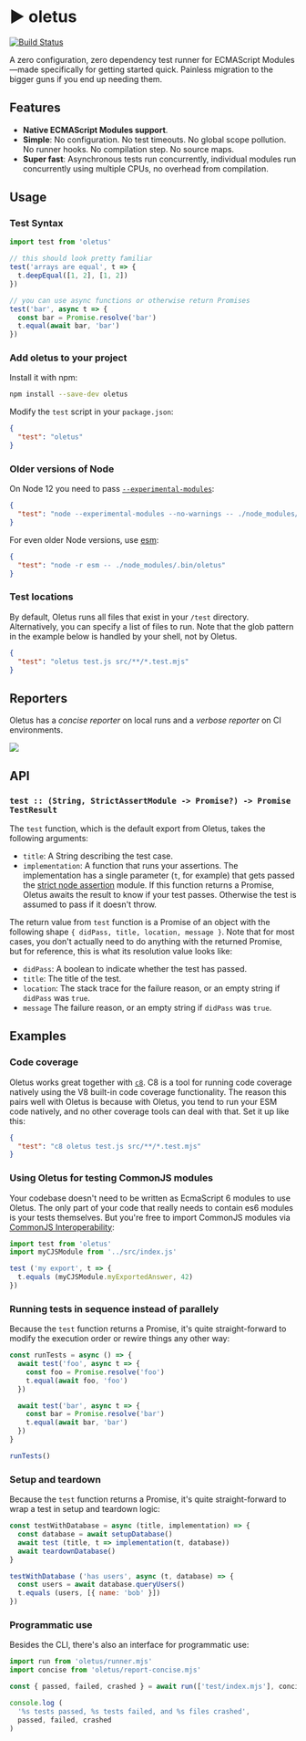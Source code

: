 # ▶ oletus

[![Build Status](https://travis-ci.org/bearror/oletus.svg?branch=master)](https://travis-ci.org/bearror/oletus)

A zero configuration, zero dependency test runner for ECMAScript Modules—made specifically for getting started quick. Painless migration to the bigger guns if you end up needing them.

## Features

- **Native ECMAScript Modules support**.
- **Simple**: No configuration. No test timeouts. No global scope pollution. No runner hooks. No compilation step. No source maps.
- **Super fast**: Asynchronous tests run concurrently, individual modules run concurrently using multiple CPUs, no overhead from compilation.

## Usage

### Test Syntax

```js
import test from 'oletus'

// this should look pretty familiar
test('arrays are equal', t => {
  t.deepEqual([1, 2], [1, 2])
})

// you can use async functions or otherwise return Promises
test('bar', async t => {
  const bar = Promise.resolve('bar')
  t.equal(await bar, 'bar')
})
```

### Add oletus to your project

Install it with npm:

```bash
npm install --save-dev oletus
```

Modify the `test` script in your `package.json`:

```json
{
  "test": "oletus"
}
```

### Older versions of Node

On Node 12 you need to pass [`--experimental-modules`](https://nodejs.org/dist/latest-v12.x/docs/api/esm.html#esm_enabling):

```json
{
  "test": "node --experimental-modules --no-warnings -- ./node_modules/.bin/oletus"
}
```

For even older Node versions, use [esm](https://github.com/standard-things/esm#esm):

```json
{
  "test": "node -r esm -- ./node_modules/.bin/oletus"
}
```

### Test locations

By default, Oletus runs all files that exist in your `/test` directory.
Alternatively, you can specify a list of files to run. Note that the glob
pattern in the example below is handled by your shell, not by Oletus.

```json
{
  "test": "oletus test.js src/**/*.test.mjs"
}
```

## Reporters

Oletus has a *concise reporter* on local runs and a *verbose reporter* on CI environments.

<img src="./oletus-reporters.png">

## API

### `test :: (String, StrictAssertModule -> Promise?) -> Promise TestResult`

The `test` function, which is the default export from Oletus, takes the following arguments:

- `title`: A String describing the test case.
- `implementation`: A function that runs your assertions. The implementation has a single parameter (`t`, for example) that gets passed the [strict node assertion](https://nodejs.org/api/assert.html#assert_strict_mode) module. If this function returns a Promise, Oletus awaits the result to know if your test
passes. Otherwise the test is assumed to pass if it doesn't throw.

The return value from `test` function is a Promise of an object with the following shape `{ didPass, title, location, message }`. Note that for most cases, you don't actually need to do anything with the returned Promise, but for reference, this is what its resolution value looks like:

- `didPass`: A boolean to indicate whether the test has passed.
- `title`: The title of the test.
- `location`: The stack trace for the failure reason, or an empty string if `didPass` was `true`.
- `message` The failure reason, or an empty string if `didPass` was `true`.

## Examples

### Code coverage

Oletus works great together with [`c8`](https://github.com/bcoe/c8). C8 is a tool for running code coverage natively using the V8 built-in code coverage functionality. The reason this pairs well with Oletus is because with Oletus, you tend to run your ESM code natively, and no other coverage tools can deal with that. Set it up like this:

```json
{
  "test": "c8 oletus test.js src/**/*.test.mjs"
}
```

### Using Oletus for testing CommonJS modules

Your codebase doesn't need to be written as EcmaScript 6 modules to use Oletus. The only part of your code that really needs to contain es6 modules is your tests themselves. But you're free to import CommonJS modules via [CommonJS Interoperability](https://nodejs.org/dist/latest/docs/api/esm.html#esm_interoperability_with_commonjs):

```js
import test from 'oletus'
import myCJSModule from '../src/index.js'

test ('my export', t => {
  t.equals (myCJSModule.myExportedAnswer, 42)
})
```

### Running tests in sequence instead of parallely

Because the `test` function returns a Promise, it's quite straight-forward to
modify the execution order or rewire things any other way:

```js
const runTests = async () => {
  await test('foo', async t => {
    const foo = Promise.resolve('foo')
    t.equal(await foo, 'foo')
  })

  await test('bar', async t => {
    const bar = Promise.resolve('bar')
    t.equal(await bar, 'bar')
  })
}

runTests()
```

### Setup and teardown

Because the `test` function returns a Promise, it's quite straight-forward to
wrap a test in setup and teardown logic:

```js
const testWithDatabase = async (title, implementation) => {
  const database = await setupDatabase()
  await test (title, t => implementation(t, database))
  await teardownDatabase()
}

testWithDatabase ('has users', async (t, database) => {
  const users = await database.queryUsers()
  t.equals (users, [{ name: 'bob' }])
})
```

### Programmatic use

Besides the CLI, there's also an interface for programmatic use:

```js
import run from 'oletus/runner.mjs'
import concise from 'oletus/report-concise.mjs'

const { passed, failed, crashed } = await run(['test/index.mjs'], concise)

console.log (
  '%s tests passed, %s tests failed, and %s files crashed',
  passed, failed, crashed
)
```
